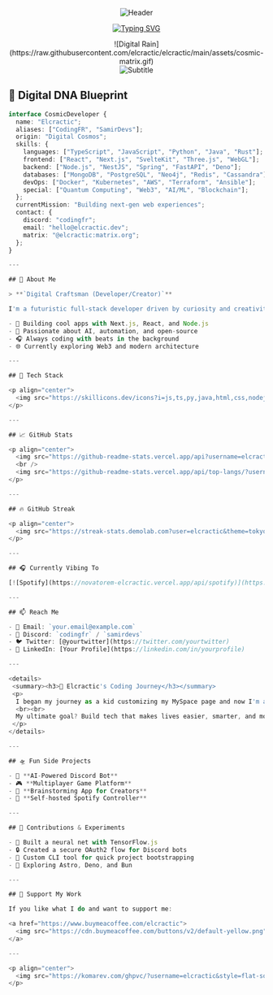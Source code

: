 <!-- COSMIC HEADER WITH ANIMATED WAVES -->
<p align="center">
  <img src="https://capsule-render.vercel.app/api?type=waving&color=timeGradient&height=300&section=header&text=Elcractic%20/%20CodingFR&fontSize=50&fontAlignY=40&animation=twinkling&fontColor=ffffff&desc=Full-Stack%20Cosmic%20Developer&descAlignY=70&descSize=20" alt="Header"/>
</p>

<!-- TYPING ANIMATION TERMINAL EFFECT -->
<p align="center">
  <a href="https://git.io/typing-svg">
    <img src="https://readme-typing-svg.demolab.com?font=Space+Mono&weight=600&size=28&duration=4000&pause=1000&color=7E3ACE&center=true&vCenter=true&width=600&height=80&lines=Welcome+to+my+cosmic+code+hub;Exploring+the+digital+frontier;Building+the+future+one+commit+at+a+time" alt="Typing SVG" />
  </a>
</p>

<!-- ANIMATED MATRIX BACKGROUND -->
<div align="center">
  ![Digital Rain](https://raw.githubusercontent.com/elcractic/elcractic/main/assets/cosmic-matrix.gif)
  <br/>
  <img src="https://readme-typing-svg.demolab.com?font=Space+Mono&weight=600&size=24&duration=3000&pause=1000&color=7E3ACE&center=true&vCenter=true&width=600&height=30&lines=Transforming+stardust+into+code+since+2016" alt="Subtitle" />
</div>

<!-- INTERACTIVE CODE PROFILE -->
## 🚀 Digital DNA Blueprint

```typescript
interface CosmicDeveloper {
  name: "Elcractic";
  aliases: ["CodingFR", "SamirDevs"];
  origin: "Digital Cosmos";
  skills: {
    languages: ["TypeScript", "JavaScript", "Python", "Java", "Rust"];
    frontend: ["React", "Next.js", "SvelteKit", "Three.js", "WebGL"];
    backend: ["Node.js", "NestJS", "Spring", "FastAPI", "Deno"];
    databases: ["MongoDB", "PostgreSQL", "Neo4j", "Redis", "Cassandra"];
    devOps: ["Docker", "Kubernetes", "AWS", "Terraform", "Ansible"];
    special: ["Quantum Computing", "Web3", "AI/ML", "Blockchain"];
  };
  currentMission: "Building next-gen web experiences";
  contact: {
    discord: "codingfr";
    email: "hello@elcractic.dev";
    matrix: "@elcractic:matrix.org";
  };
}

---

## 🧠 About Me

> **`Digital Craftsman (Developer/Creator)`**

I'm a futuristic full-stack developer driven by curiosity and creativity. I blend beautiful UI with powerful backend magic to craft seamless digital experiences. Whether it's scalable backend systems or cutting-edge frontend UI, I'm always building.

- 🧩 Building cool apps with Next.js, React, and Node.js  
- 🧠 Passionate about AI, automation, and open-source  
- 🎧 Always coding with beats in the background  
- 🌐 Currently exploring Web3 and modern architecture  

---

## 🚀 Tech Stack

<p align="center">
  <img src="https://skillicons.dev/icons?i=js,ts,py,java,html,css,nodejs,react,nextjs,mongodb,postgresql,docker,git,github,linux" />
</p>

---

## 📈 GitHub Stats

<p align="center">
  <img src="https://github-readme-stats.vercel.app/api?username=elcractic&show_icons=true&theme=tokyonight&border_radius=10&hide_border=false" />
  <br />
  <img src="https://github-readme-stats.vercel.app/api/top-langs/?username=elcractic&layout=compact&theme=tokyonight" />
</p>

---

## 🔥 GitHub Streak

<p align="center">
  <img src="https://streak-stats.demolab.com?user=elcractic&theme=tokyonight&border_radius=10" />
</p>

---

## 🎧 Currently Vibing To

[![Spotify](https://novatorem-elcractic.vercel.app/api/spotify)](https://open.spotify.com/user/samirdevs)

---

## 📫 Reach Me

- 📩 Email: `your.email@example.com`  
- 💬 Discord: `codingfr` / `samirdevs`  
- 🐦 Twitter: [@yourtwitter](https://twitter.com/yourtwitter)  
- 💼 LinkedIn: [Your Profile](https://linkedin.com/in/yourprofile)

---

<details>
 <summary><h3>🧬 Elcractic's Coding Journey</h3></summary>
 <p>
  I began my journey as a kid customizing my MySpace page and now I'm architecting full-scale web apps, automating workflows, and contributing to open source. Every line of code I write reflects a passion for precision and progress.  
  <br><br>
  My ultimate goal? Build tech that makes lives easier, smarter, and more enjoyable.
 </p>
</details>

---

## 🛸 Fun Side Projects

- 🔗 **AI-Powered Discord Bot**  
- 🎮 **Multiplayer Game Platform**  
- 🧠 **Brainstorming App for Creators**  
- 💽 **Self-hosted Spotify Controller**

---

## 🧪 Contributions & Experiments

- 🧠 Built a neural net with TensorFlow.js  
- 🔒 Created a secure OAuth2 flow for Discord bots  
- 🔧 Custom CLI tool for quick project bootstrapping  
- 🌌 Exploring Astro, Deno, and Bun

---

## 🖤 Support My Work

If you like what I do and want to support me:

<a href="https://www.buymeacoffee.com/elcractic">
  <img src="https://cdn.buymeacoffee.com/buttons/v2/default-yellow.png" height="50" />
</a>

---

<p align="center">
  <img src="https://komarev.com/ghpvc/?username=elcractic&style=flat-square&color=00FFFF" alt="Profile Views" />
</p>
